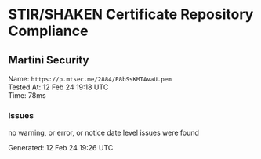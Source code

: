 # STIR/SHAKEN Certificate Repository Compliance

## Martini Security

Name: `https://p.mtsec.me/2884/P8bSsKMTAvaU.pem`\
Tested At: 12 Feb 24 19:18 UTC\
Time: 78ms

### Issues

no warning, or error, or notice date level issues were found

Generated: 12 Feb 24 19:26 UTC
